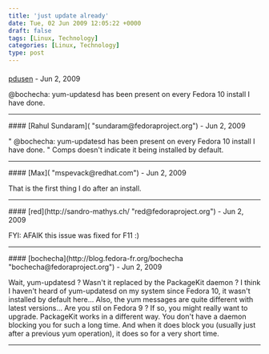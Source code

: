 ```yaml
---
title: 'just update already'
date: Tue, 02 Jun 2009 12:05:22 +0000
draft: false
tags: [Linux, Technology]
categories: [Linux, Technology]
type: post
---
```



#### 
[pdusen]( "patrick@pdusen.com") - <time datetime="2009-06-02 12:50:21">Jun 2, 2009</time>

@bochecha: yum-updatesd has been present on every Fedora 10 install I have done.
<hr />
#### 
[Rahul Sundaram]( "sundaram@fedoraproject.org") - <time datetime="2009-06-02 16:50:48">Jun 2, 2009</time>

" @bochecha: yum-updatesd has been present on every Fedora 10 install I have done. " Comps doesn't indicate it being installed by default.
<hr />
#### 
[Max]( "mspevack@redhat.com") - <time datetime="2009-06-02 08:53:13">Jun 2, 2009</time>

That is the first thing I do after an install.
<hr />
#### 
[red](http://sandro-mathys.ch/ "red@fedoraproject.org") - <time datetime="2009-06-02 09:53:11">Jun 2, 2009</time>

FYI: AFAIK this issue was fixed for F11 :)
<hr />
#### 
[bochecha](http://blog.fedora-fr.org/bochecha "bochecha@fedoraproject.org") - <time datetime="2009-06-02 12:37:06">Jun 2, 2009</time>

Wait, yum-updatesd ? Wasn't it replaced by the PackageKit daemon ? I think I haven't heard of yum-updatesd on my system since Fedora 10, it wasn't installed by default here... Also, the yum messages are quite different with latest versions... Are you stil on Fedora 9 ? If so, you might really want to upgrade. PackageKit works in a different way. You don't have a daemon blocking you for such a long time. And when it does block you (usually just after a previous yum operation), it does so for a very short time.
<hr />
